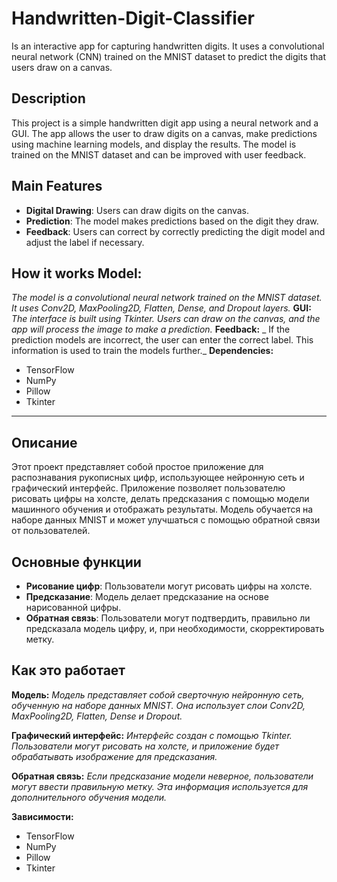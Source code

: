 # Handwritten-Digit-Classifier
Is an interactive app for capturing handwritten digits. It uses a convolutional neural network (CNN) trained on the MNIST dataset to predict the digits that users draw on a canvas.

## Description 
This project is a simple handwritten digit app using a neural network and a GUI. The app allows the user to draw digits on a canvas, make predictions using machine learning models, and display the results. The model is trained on the MNIST dataset and can be improved with user feedback.

## Main Features
- **Digital Drawing**: Users can draw digits on the canvas.
- **Prediction**: The model makes predictions based on the digit they draw.
- **Feedback**: Users can correct by correctly predicting the digit model and adjust the label if necessary.

## How it works **Model:**
_The model is a convolutional neural network trained on the MNIST dataset. It uses Conv2D, MaxPooling2D, Flatten, Dense, and Dropout layers._
**GUI:** _The interface is built using Tkinter. Users can draw on the canvas, and the app will process the image to make a prediction._ **Feedback:** _ If the prediction models are incorrect, the user can enter the correct label. This information is used to train the models further._ 
**Dependencies:** 
- TensorFlow
- NumPy
- Pillow
- Tkinter


______________________________________________________________________________________________________________________________________________________
## Описание

Этот проект представляет собой простое приложение для распознавания рукописных цифр, использующее нейронную сеть и графический интерфейс. Приложение позволяет пользователю рисовать цифры на холсте, делать предсказания с помощью модели машинного обучения и отображать результаты. Модель обучается на наборе данных MNIST и может улучшаться с помощью обратной связи от пользователей.

## Основные функции

- **Рисование цифр**: Пользователи могут рисовать цифры на холсте.
- **Предсказание**: Модель делает предсказание на основе нарисованной цифры.
- **Обратная связь**: Пользователи могут подтвердить, правильно ли предсказала модель цифру, и, при необходимости, скорректировать метку.

## Как это работает

**Модель:**
_Модель представляет собой сверточную нейронную сеть, обученную на наборе данных MNIST.
Она использует слои Conv2D, MaxPooling2D, Flatten, Dense и Dropout._

**Графический интерфейс:**
_Интерфейс создан с помощью Tkinter.
Пользователи могут рисовать на холсте, и приложение будет обрабатывать изображение для предсказания._

**Обратная связь:**
_Если предсказание модели неверное, пользователи могут ввести правильную метку.
Эта информация используется для дополнительного обучения модели._

**Зависимости:**
- TensorFlow
- NumPy
- Pillow
- Tkinter

